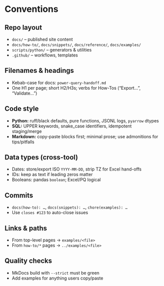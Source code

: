 # Conventions

## Repo layout
- `docs/` – published site content
- `docs/how-to/`, `docs/snippets/`, `docs/reference/`, `docs/examples/`
- `scripts/python/` – generators & utilities
- `.github/` – workflows, templates

## Filenames & headings
- Kebab-case for docs: `power-query-handoff.md`
- One H1 per page; short H2/H3s; verbs for How-Tos (“Export…”, “Validate…”)

## Code style
- **Python:** ruff/black defaults, pure functions, JSONL logs, `pyarrow` dtypes
- **SQL:** UPPER keywords, snake_case identifiers, idempotent staging/merge
- **Markdown:** copy-paste blocks first; minimal prose; use admonitions for tips/pitfalls

## Data types (cross-tool)
- Dates: store/export ISO `YYYY-MM-DD`, strip TZ for Excel hand-offs
- IDs: keep as text if leading zeros matter
- Booleans: pandas `boolean`; Excel/PQ logical

## Commits
- `docs(how-to): …`, `docs(snippets): …`, `chore(examples): …`
- Use `closes #123` to auto-close issues

## Links & paths
- From top-level pages → `examples/<file>`
- From `how-to/*` pages → `../examples/<file>`

## Quality checks
- MkDocs build with `--strict` must be green
- Add examples for anything users copy/paste
